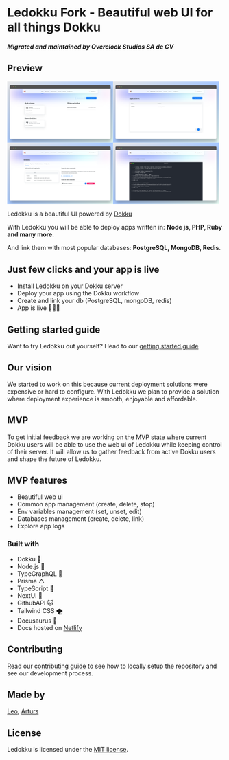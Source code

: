 # Ledokku Fork - Beautiful web UI for all things Dokku
##### Migrated and maintained by Overclock Studios SA de CV

## Preview

<div style="display: flex; flex-direction: row; flex-wrap: wrap; ">
    <img src="images/app1.png" alt="App" style="width: 49%"/>
    <img src="images/app2.png" alt="App" style="width: 49%"/>
    <img src="images/app3.png" alt="App" style="width: 49%"/>
    <img src="images/app.png" alt="App" style="width: 49%"/>
</div>

Ledokku is a beautiful UI powered by [Dokku](http://dokku.viewdocs.io/dokku/)

With Ledokku you will be able to deploy apps written in:
**Node js, PHP, Ruby and many more**.

And link them with most popular databases: **PostgreSQL, MongoDB, Redis**.

## Just few clicks and your app is live

- Install Ledokku on your Dokku server
- Deploy your app using the Dokku workflow
- Create and link your db (PostgreSQL, mongoDB, redis)
- App is live 🎉🎉🎉

## Getting started guide

Want to try Ledokku out yourself? Head to our [getting started guide](https://www.ledokku.com/docs/getting-started)

## Our vision

We started to work on this because current deployment solutions were expensive or hard to configure. With Ledokku we plan to provide a solution where deployment experience is smooth, enjoyable and affordable.

## MVP

To get initial feedback we are working on the MVP state where current Dokku users will be able to use the web ui of Ledokku while keeping control of their server. It will allow us to gather feedback from active Dokku users and shape the future of Ledokku.

## MVP features

- Beautiful web ui
- Common app management (create, delete, stop)
- Env variables management (set, unset, edit)
- Databases management (create, delete, link)
- Explore app logs

### Built with

- Dokku 🐳
- Node.js 💚
- TypeGraphQL 💓
- Prisma △
- TypeScript 💙
- NextUI 💄
- GithubAPI 🐱
- Tailwind CSS 🌪
- Docusaurus 🦖
- Docs hosted on [Netlify](https://www.netlify.com/)

## Contributing

Read our [contributing guide](CONTRIBUTING.md) to see how to locally setup the repository and see our development process.

## Made by

[Leo](https://github.com/pradel),
[Arturs](https://github.com/Akirtovskis)

## License

Ledokku is licensed under the [MIT license](https://github.com/ledokku/ledokku/blob/master/LICENSE).
